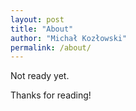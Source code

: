 ```yaml
---
layout: post
title: "About"
author: "Michał Kozłowski"
permalink: /about/
---
```

Not ready yet.

Thanks for reading!
